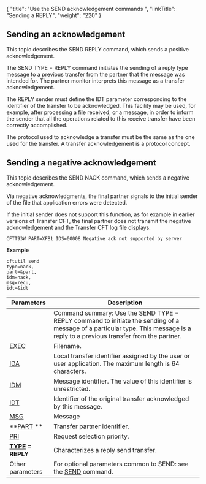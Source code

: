 {
    "title": "Use the SEND acknowledgement commands  ",
    "linkTitle": "Sending a REPLY",
    "weight": "220"
}<span id="About_the_SEND_REPLY_Command"></span>

## 

## Sending an acknowledgement

This topic describes the SEND REPLY command, which sends a positive acknowledgement.

The SEND TYPE = REPLY command
initiates the sending of a reply type message
to a previous transfer from the partner that the message was
intended for. The partner monitor interprets this message as a transfer
acknowledgement.

The REPLY sender must define the IDT parameter corresponding
to the identifier of the transfer to be acknowledged. This facility may
be used, for example, after processing a file received, or a message, in order to inform the sender that
all the operations related to this receive transfer have been correctly
accomplished.

The protocol used to acknowledge a transfer must be the same as the
one used for the transfer. A transfer acknowledgement is a protocol concept.

## Sending a negative acknowledgement

This topic describes the SEND NACK command, which sends a negative acknowledgement.

Via negative acknowledgments, the
final partner signals to the initial sender of the file that application
errors were detected.

If the initial sender does not support this function, as for example in earlier versions of Transfer CFT, the final partner does not transmit the
negative acknowledgement and the Transfer CFT log file displays:

```
CFTT93W PART=XFB1 IDS=00008 Negative ack not supported by server
```

******Example******

```
cftutil send
type=nack,
part=&part,
idm=nack,
msg=recu,
idt=&idt
```


| Parameters  | Description  |
| --- | --- |
|   | Command summary: Use the SEND TYPE = REPLY command to initiate the sending of a message of a particular type. This message is a reply to a previous transfer from the partner. |
| <a href="../../../c_intro_userinterfaces/command_summary/parameter_intro/exec">EXEC</a> | Filename. |
| <a href="../../../c_intro_userinterfaces/command_summary/parameter_intro/ida">IDA</a>  | Local transfer identifier assigned by the user or user application. The maximum length is 64 characters. |
| <a href="../../../c_intro_userinterfaces/command_summary/parameter_intro/idm">IDM</a>  | Message identifier. The value of this identifier is unrestricted. |
| <a href="../../../c_intro_userinterfaces/command_summary/parameter_intro/idu">IDT</a>  | Identifier of the original transfer acknowledged by this message. |
| <a href="../../../c_intro_userinterfaces/command_summary/parameter_intro/msg">MSG</a> | Message |
| **<a href="../../../c_intro_userinterfaces/command_summary/parameter_intro/part">PART</a> ** | Transfer partner identifier. |
| <a href="../../../c_intro_userinterfaces/command_summary/parameter_intro/pri">PRI</a> | Request selection priority. |
| **<a href="../../../c_intro_userinterfaces/command_summary/parameter_intro/type">TYPE</a> = REPLY** | Characterizes a reply send transfer. |
| Other parameters  | For optional parameters common to SEND: see the <a href="../../../c_intro_userinterfaces/command_summary#SEND">SEND</a> command.  |

